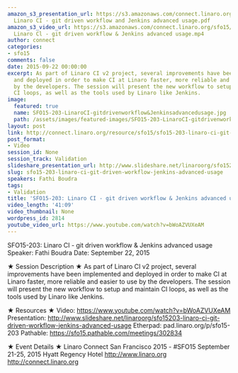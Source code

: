 ```yaml
---
amazon_s3_presentation_url: https://s3.amazonaws.com/connect.linaro.org/sfo15/Presentations/09-22-Tuesday/SFO15-203-
  Linaro CI - git driven workflow and Jenkins advanced usage.pdf
amazon_s3_video_url: https://s3.amazonaws.com/connect.linaro.org/sfo15/Videos/09-22-Tuesday/SFO15-203
  Linaro Cl - git driven workflow & Jenkins advanced usage.mp4
author: connect
categories:
- sfo15
comments: false
date: 2015-09-22 00:00:00
excerpt: As part of Linaro CI v2 project, several improvements have been implemented
  and deployed in order to make CI at Linaro faster, more reliable and easier to use
  by the developers. The session will present the new workflow to setup and maintain
  CI loops, as well as the tools used by Linaro like Jenkins.
image:
  featured: true
  name: SFO15-203-LinaroCI-gitdrivenworkflow&Jenkinsadvancedusage.jpg
  path: /assets/images/featured-images/SFO15-203-LinaroCI-gitdrivenworkflow&Jenkinsadvancedusage.jpg
layout: post
link: http://connect.linaro.org/resource/sfo15/sfo15-203-linaro-ci-git-driven-workflow-jenkins-advanced-usage/
post_format:
- Video
session_id: None
session_track: Validation
slideshare_presentation_url: http://www.slideshare.net/linaroorg/sfo15203-linaro-ci-git-driven-workflow-jenkins-advanced-usage
slug: sfo15-203-linaro-ci-git-driven-workflow-jenkins-advanced-usage
speakers: Fathi Boudra
tags:
- Validation
title: 'SFO15-203: Linaro CI - git driven workflow & Jenkins advanced usage'
video_length: '41:09'
video_thumbnail: None
wordpress_id: 2814
youtube_video_url: https://www.youtube.com/watch?v=bWoAZVUXeAM
---
```


SFO15-203: Linaro CI - git driven workflow & Jenkins advanced usage
Speaker:  Fathi Boudra
Date: September 22, 2015

★ Session Description ★
As part of Linaro CI v2 project, several improvements have been implemented and deployed in order to make CI at Linaro faster, more reliable and easier to use by the developers. The session will present the new workflow to setup and maintain CI loops, as well as the tools used by Linaro like Jenkins.

★ Resources ★ 
Video: https://www.youtube.com/watch?v=bWoAZVUXeAM
Presentation:  http://www.slideshare.net/linaroorg/sfo15203-linaro-ci-git-driven-workflow-jenkins-advanced-usage
Etherpad: pad.linaro.org/p/sfo15-203
Pathable: https://sfo15.pathable.com/meetings/302834                     

★ Event Details ★ 
Linaro Connect San Francisco 2015 - #SFO15 
September 21-25, 2015 
Hyatt Regency Hotel 
http://www.linaro.org
http://connect.linaro.org